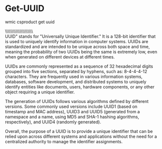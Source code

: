 # Get-UUID






wmic csproduct get uuid



\\\\\\\\\\\\\\\\\\\\\\\\\\\\\\\\\\\\\\\\\\\
UUID" stands for "Universally Unique Identifier." It is a 128-bit identifier that is used to uniquely identify information in computer systems. UUIDs are standardized and are intended to be unique across both space and time, meaning the probability of two UUIDs being the same is extremely low, even when generated on different devices at different times.

UUIDs are commonly represented as a sequence of 32 hexadecimal digits grouped into five sections, separated by hyphens, such as: 8-4-4-4-12 characters. They are frequently used in various information systems, databases, software development, and distributed systems to uniquely identify entities like documents, users, hardware components, or any other object requiring a unique identifier.

The generation of UUIDs follows various algorithms defined by different versions. Some commonly used versions include UUID1 (based on timestamp and MAC address), UUID3 and UUID5 (generated from a namespace and a name, using MD5 and SHA-1 hashing algorithms, respectively), and UUID4 (randomly generated).

Overall, the purpose of a UUID is to provide a unique identifier that can be relied upon across different systems and applications without the need for a centralized authority to manage the identifier assignments.


